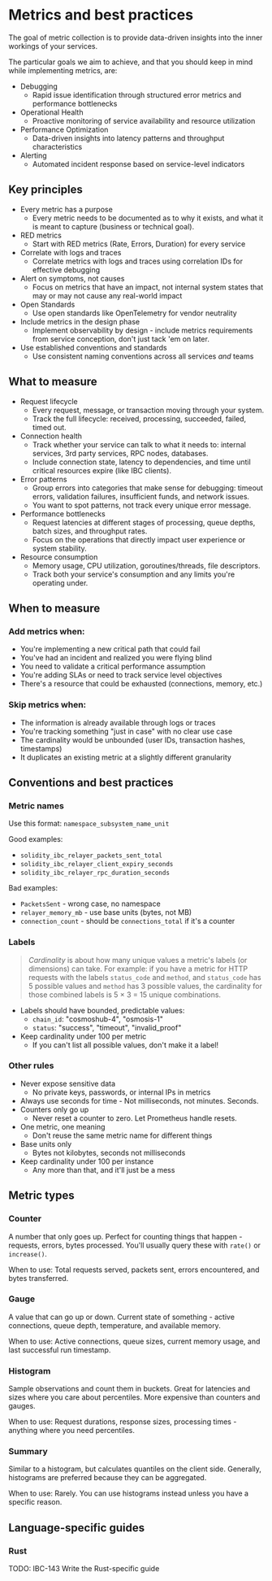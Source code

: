 # Metrics and best practices

The goal of metric collection is to provide data-driven insights into the inner workings of your services. 

The particular goals we aim to achieve, and that you should keep in mind while implementing metrics, are:
- Debugging
  - Rapid issue identification through structured error metrics and performance bottlenecks
- Operational Health
  - Proactive monitoring of service availability and resource utilization  
- Performance Optimization
  - Data-driven insights into latency patterns and throughput characteristics
- Alerting
  - Automated incident response based on service-level indicators

## Key principles

- Every metric has a purpose
  - Every metric needs to be documented as to why it exists, and what it is meant to capture (business or technical goal).
- RED metrics
  - Start with RED metrics (Rate, Errors, Duration) for every service
- Correlate with logs and traces
  - Correlate metrics with logs and traces using correlation IDs for effective debugging
- Alert on symptoms, not causes
  - Focus on metrics that have an impact, not internal system states that may or may not cause any real-world impact
- Open Standards
  - Use open standards like OpenTelemetry for vendor neutrality
- Include metrics in the design phase
  - Implement observability by design - include metrics requirements from service conception, don't just tack 'em on later.
- Use established conventions and standards
  - Use consistent naming conventions across all services _and_ teams

## What to measure

- Request lifecycle
  - Every request, message, or transaction moving through your system. 
  - Track the full lifecycle: received, processing, succeeded, failed, timed out.
- Connection health
  - Track whether your service can talk to what it needs to: internal services, 3rd party services, RPC nodes, databases. 
  - Include connection state, latency to dependencies, and time until critical resources expire (like IBC clients).
- Error patterns
  - Group errors into categories that make sense for debugging: timeout errors, validation failures, insufficient funds, and network issues. 
  - You want to spot patterns, not track every unique error message.
- Performance bottlenecks
  - Request latencies at different stages of processing, queue depths, batch sizes, and throughput rates. 
  - Focus on the operations that directly impact user experience or system stability.
- Resource consumption
  - Memory usage, CPU utilization, goroutines/threads, file descriptors.
  - Track both your service's consumption and any limits you're operating under.

## When to measure

### Add metrics when:
- You're implementing a new critical path that could fail
- You've had an incident and realized you were flying blind
- You need to validate a critical performance assumption
- You're adding SLAs or need to track service level objectives
- There's a resource that could be exhausted (connections, memory, etc.)

### Skip metrics when:
- The information is already available through logs or traces
- You're tracking something "just in case" with no clear use case
- The cardinality would be unbounded (user IDs, transaction hashes, timestamps)
- It duplicates an existing metric at a slightly different granularity

## Conventions and best practices

### Metric names
Use this format: `namespace_subsystem_name_unit`

Good examples:
- `solidity_ibc_relayer_packets_sent_total`
- `solidity_ibc_relayer_client_expiry_seconds`
- `solidity_ibc_relayer_rpc_duration_seconds`

Bad examples:
- `PacketsSent` - wrong case, no namespace
- `relayer_memory_mb` - use base units (bytes, not MB)
- `connection_count` - should be `connections_total` if it's a counter

### Labels

> _Cardinality_ is about how many unique values a metric's labels (or dimensions) can take.
> For example: if you have a metric for HTTP requests with the labels `status_code` and `method`,
> and `status_code` has 5 possible values and `method` has 3 possible values, the cardinality for those combined labels is 5 × 3 = 15 unique combinations.

- Labels should have bounded, predictable values:
  - `chain_id`: "cosmoshub-4", "osmosis-1"
  - `status`: "success", "timeout", "invalid_proof"
- Keep cardinality under 100 per metric
  - If you can't list all possible values, don't make it a label!

### Other rules

- Never expose sensitive data
  - No private keys, passwords, or internal IPs in metrics
- Always use seconds for time - Not milliseconds, not minutes. Seconds.
- Counters only go up
  - Never reset a counter to zero. Let Prometheus handle resets.
- One metric, one meaning
  - Don't reuse the same metric name for different things
- Base units only
  - Bytes not kilobytes, seconds not milliseconds
- Keep cardinality under 100 per instance
  - Any more than that, and it'll just be a mess

## Metric types

### Counter
A number that only goes up. Perfect for counting things that happen - requests, errors, bytes processed. You'll usually query these with `rate()` or `increase()`.

When to use: Total requests served, packets sent, errors encountered, and bytes transferred.

### Gauge
A value that can go up or down. Current state of something - active connections, queue depth, temperature, and available memory.

When to use: Active connections, queue sizes, current memory usage, and last successful run timestamp.

### Histogram
Sample observations and count them in buckets. Great for latencies and sizes where you care about percentiles. More expensive than counters and gauges.

When to use: Request durations, response sizes, processing times - anything where you need percentiles.

### Summary
Similar to a histogram, but calculates quantiles on the client side. Generally, histograms are preferred because they can be aggregated.

When to use: Rarely. You can use histograms instead unless you have a specific reason.

## Language-specific guides

### Rust

TODO: IBC-143 Write the Rust-specific guide
